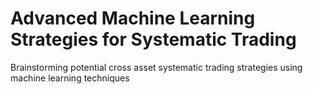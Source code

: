 # Advanced Machine Learning Strategies for Systematic Trading
Brainstorming potential cross asset systematic trading strategies using machine learning techniques
